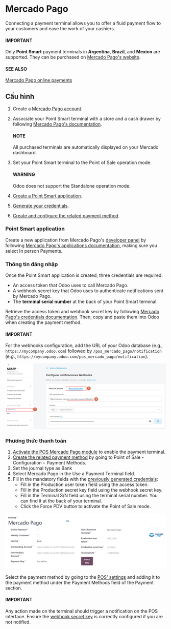 # Mercado Pago

Connecting a payment terminal allows you to offer a fluid payment flow to your customers and ease
the work of your cashiers.

#### IMPORTANT
Only **Point Smart** payment terminals in **Argentina**, **Brazil**, and **Mexico** are
supported. They can be purchased on [Mercado Pago's website](https://www.mercadopago.com.mx/herramientas-para-vender/lectores-point).

#### SEE ALSO
[Mercado Pago online payments](https://www.mercadopago.com.mx/herramientas-para-vender/check-out#benefits-checkout)

<a id="pos-mercado-pago-configuration"></a>

## Cấu hình

1. Create a [Mercado Pago account](https://www.mercadopago.com.mx/).
2. Associate your Point Smart terminal with a store and a cash drawer by
   following [Mercado Pago's documentation](https://vendedores.mercadolibre.com.ar/nota/locales-una-herramienta-para-mejorar-la-gestion-de-tus-puntos-de-venta/).

   #### NOTE
   All purchased terminals are automatically displayed on your Mercado dashboard.
3. Set your Point Smart terminal to the Point of Sale operation mode.

   #### WARNING
   Odoo does not support the Standalone operation mode.
4. [Create a Point Smart application](#pos-mercado-pago-application).
5. [Generate your credentials](#pos-mercado-pago-credentials).
6. [Create and configure the related payment method](#pos-mercado-pago-method).

<a id="pos-mercado-pago-application"></a>

### Point Smart application

Create a new application from Mercado Pago's [developer panel](https://www.mercadopago.com/developers) by following [Mercado Pago's applications documentation](https://www.mercadopago.com.mx/ayuda/20152), making sure you select In
person Payments.

<a id="pos-mercado-pago-credentials"></a>

### Thông tin đăng nhập

Once the Point Smart application is created, three credentials are required:

- An access token that Odoo uses to call Mercado Pago.
- A webhook secret key that Odoo uses to authenticate notifications sent by Mercado Pago.
- The **terminal serial number** at the back of your Point Smart terminal.

Retrieve the access token and webhook secret key by following [Mercado Pago's credentials
documentation](https://www.mercadopago.com.mx/developers/en/docs/your-integrations/credentials).
Then, copy and paste them into Odoo when creating the payment method.

#### IMPORTANT
For the webhooks configuration, add the URL of your Odoo database (e.g.,
`https://mycompany.odoo.com`) followed by `/pos_mercado_pago/notification` (e.g.,
`https://mycompany.odoo.com/pos_mercado_pago/notification`).

![Webhooks configuration on Mercado Pago.](mercado_pago/webhooks.png)

<a id="pos-mercado-pago-method"></a>

### Phương thức thanh toán

1. [Activate the POS Mercado Pago module](../../../../general/apps_modules.md) to enable the
   payment terminal.
2. [Create the related payment method](../../payment_methods.md) by going to
   Point of Sale ‣ Configuration ‣ Payment Methods.
3. Set the journal type as Bank
4. Select Mercado Pago in the Use a Payment Terminal field.
5. Fill in the mandatory fields with the [previously generated credentials](#pos-mercado-pago-credentials):
   - Fill in the Production user token field using the access token.
   - Fill in the Production secret key field using the webhook secret key.
   - Fill in the Terminal S/N field using the terminal serial number. You can find it at
     the back of your terminal.
   - Click the Force PDV button to activate the Point of Sale mode.

![Form to create a new payment method.](mercado_pago/payment-method.png)

Select the payment method by going to the [POS' settings](../../configuration.md#configuration-settings) and adding
it to the payment method under the Payment Methods field of the Payment
section.

#### IMPORTANT
Any action made on the terminal should trigger a notification on the POS interface. Ensure the
[webhook secret key](#pos-mercado-pago-credentials) is correctly configured if you are not
notified.
